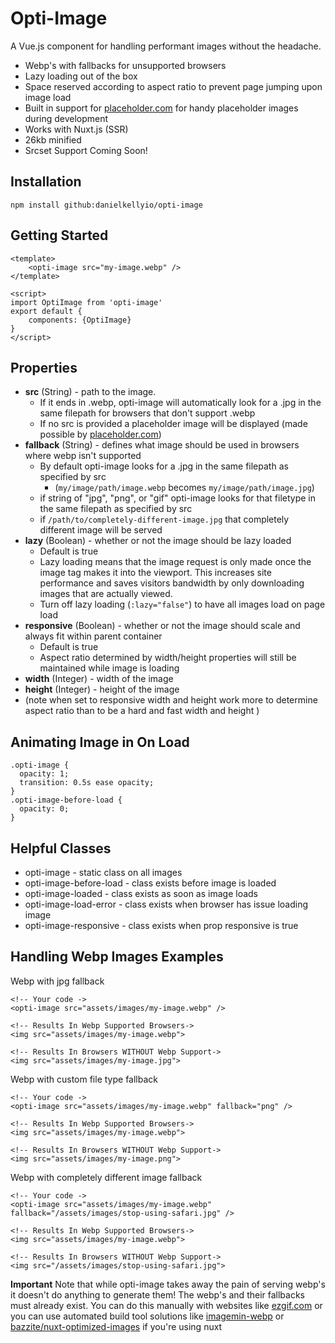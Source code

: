 # Opti-Image
A Vue.js component for handling performant images without the headache.
* Webp's with fallbacks for unsupported browsers
* Lazy loading out of the box
* Space reserved according to aspect ratio to prevent page jumping upon image load
* Built in support for [placeholder.com](https://placeholder.com/?ref=opti-image) for handy placeholder images during development
* Works with Nuxt.js (SSR)
* 26kb minified
* Srcset Support Coming Soon!


## Installation
```
npm install github:danielkellyio/opti-image
```

## Getting Started
```
<template>
    <opti-image src="my-image.webp" />
</template>

<script>
import OptiImage from 'opti-image'
export default {
    components: {OptiImage}
}
</script> 
```

## Properties
* **src** (String) - path to the image. 
    * If it ends in  .webp, opti-image will automatically look for a .jpg in the same filepath for browsers that don't support .webp
    * If no src is provided a placeholder image will be displayed (made possible by [placeholder.com](https://placeholder.com/?ref=opti-image))
* **fallback** (String) - defines what image should be used in browsers where webp isn't supported
    * By default opti-image looks for a .jpg in the same filepath as specified by src 
        * (`my/image/path/image.webp` becomes `my/image/path/image.jpg`)
    * if string of "jpg", "png", or "gif" opti-image looks for that filetype in the same filepath as specified by src
    * if `/path/to/completely-different-image.jpg` that completely different image will be served
* **lazy** (Boolean) - whether or not the image should be lazy loaded
    * Default is true
    * Lazy loading means that the image request is only made once the image tag makes it into the viewport. This increases site performance and saves visitors bandwidth by only downloading images that are actually viewed. 
    * Turn off lazy loading (`:lazy="false"`) to have all images load on page load
* **responsive** (Boolean) - whether or not the image should scale and always fit within parent container
    * Default is true
    * Aspect ratio determined by width/height properties will still be maintained while image is loading
* **width** (Integer) - width of the image
* **height** (Integer) - height of the image
* (note when set to responsive width and height work more to determine aspect ratio than to be a hard and fast width and height )

## Animating Image in On Load
```
.opti-image {
  opacity: 1;
  transition: 0.5s ease opacity;
}
.opti-image-before-load {
  opacity: 0;
}
```

## Helpful Classes
* opti-image - static class on all <opti-image> images
* opti-image-before-load - class exists before image is loaded
* opti-image-loaded - class exists as soon as image loads
* opti-image-load-error - class exists when browser has issue loading image
* opti-image-responsive - class exists when prop responsive is true

## Handling Webp Images Examples
Webp with jpg fallback
```
<!-- Your code ->
<opti-image src="assets/images/my-image.webp" />

<!-- Results In Webp Supported Browsers->
<img src="assets/images/my-image.webp">

<!-- Results In Browsers WITHOUT Webp Support->
<img src="assets/images/my-image.jpg">
```
Webp with custom file type fallback
```
<!-- Your code ->
<opti-image src="assets/images/my-image.webp" fallback="png" />

<!-- Results In Webp Supported Browsers->
<img src="assets/images/my-image.webp">

<!-- Results In Browsers WITHOUT Webp Support->
<img src="assets/images/my-image.png">
```

Webp with completely different image fallback
```
<!-- Your code ->
<opti-image src="assets/images/my-image.webp" fallback="/assets/images/stop-using-safari.jpg" />

<!-- Results In Webp Supported Browsers->
<img src="assets/images/my-image.webp">

<!-- Results In Browsers WITHOUT Webp Support->
<img src="/assets/images/stop-using-safari.jpg">
```
**Important** Note that while opti-image takes away the pain of serving webp's it doesn't do anything to generate them! The webp's and their fallbacks must already exist. You can do this manually with websites like [ezgif.com](https://ezgif.com/jpg-to-webp) or you can use automated build tool solutions like [imagemin-webp](https://github.com/imagemin/imagemin-webp) or [bazzite/nuxt-optimized-images](https://github.com/bazzite/nuxt-optimized-images) if you're using nuxt